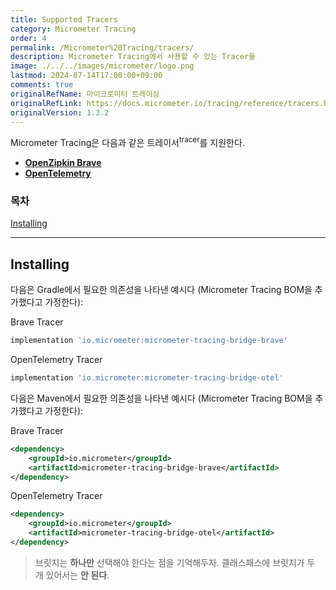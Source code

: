 ```yaml
---
title: Supported Tracers
category: Micrometer Tracing
order: 4
permalink: /Micrometer%20Tracing/tracers/
description: Micrometer Tracing에서 사용할 수 있는 Tracer들
image: ./../../images/micrometer/logo.png
lastmod: 2024-07-14T17:00:00+09:00
comments: true
originalRefName: 마이크로미터 트레이싱
originalRefLink: https://docs.micrometer.io/tracing/reference/tracers.html
originalVersion: 1.3.2
---
```


Micrometer Tracing은 다음과 같은 트레이서<sup>tracer</sup>를 지원한다.

- [**OpenZipkin Brave**](https://github.com/openzipkin/brave)
- [**OpenTelemetry**](https://opentelemetry.io/)

### 목차

[Installing](#installing)

---

## Installing

다음은 Gradle에서 필요한 의존성을 나타낸 예시다 (Micrometer Tracing BOM을 추가했다고 가정한다):

Brave Tracer

```groovy
implementation 'io.micrometer:micrometer-tracing-bridge-brave'
```

OpenTelemetry Tracer

```groovy
implementation 'io.micrometer:micrometer-tracing-bridge-otel'
```

다음은 Maven에서 필요한 의존성을 나타낸 예시다 (Micrometer Tracing BOM을 추가했다고 가정한다):

Brave Tracer

```xml
<dependency>
    <groupId>io.micrometer</groupId>
    <artifactId>micrometer-tracing-bridge-brave</artifactId>
</dependency>
```

OpenTelemetry Tracer

```xml
<dependency>
    <groupId>io.micrometer</groupId>
    <artifactId>micrometer-tracing-bridge-otel</artifactId>
</dependency>
```

> 브릿지는 **하나만** 선택해야 한다는 점을 기억해두자. 클래스패스에 브릿지가 두 개 있어서는 **안 된다**.